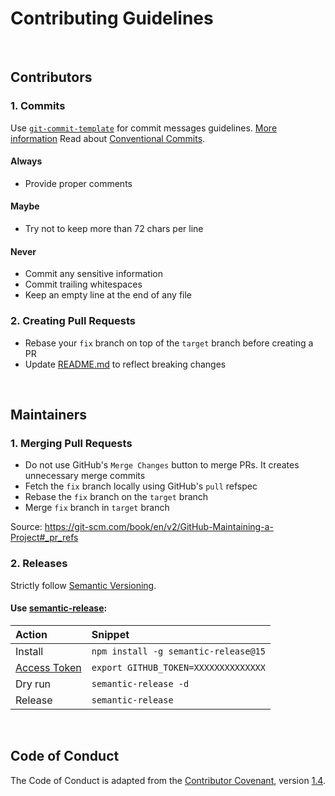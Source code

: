 # Contributing Guidelines

<br>


## Contributors

### 1. Commits

Use [`git-commit-template`](src/etc/git/git-commit-template) for
commit messages guidelines. [More information](https://gist.github.com/adeekshith/cd4c95a064977cdc6c50)
Read about [Conventional Commits](https://www.conventionalcommits.org).

#### Always

- Provide proper comments

#### Maybe

- Try not to keep more than 72 chars per line

#### Never

- Commit any sensitive information
- Commit trailing whitespaces
- Keep an empty line at the end of any file

### 2. Creating Pull Requests

- Rebase your `fix` branch on top of the `target` branch before
creating a PR
- Update [README.md](README.md) to reflect breaking changes

<br>


## Maintainers

### 1. Merging Pull Requests

- Do not use GitHub's `Merge Changes` button to merge PRs. It creates
unnecessary merge commits
- Fetch the `fix` branch locally using GitHub's `pull` refspec
- Rebase the `fix` branch on the `target` branch
- Merge `fix` branch in `target` branch

Source: https://git-scm.com/book/en/v2/GitHub-Maintaining-a-Project#_pr_refs

### 2. Releases

Strictly follow [Semantic Versioning](https://semver.org/).

#### Use [semantic-release](https://github.com/semantic-release/semantic-release):

| Action | Snippet |
|:---|:---|
| Install | `npm install -g semantic-release@15` |
| [Access Token](https://github.com/settings/tokens/new) | `export GITHUB_TOKEN=XXXXXXXXXXXXXX` |
| Dry run | `semantic-release -d` |
| Release | `semantic-release` |

<br>


## Code of Conduct

The Code of Conduct is adapted from the
[Contributor Covenant](https://contributor-covenant.org), version
[1.4](https://contributor-covenant.org/version/1/4/).
